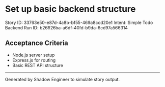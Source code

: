 # Set up basic backend structure

Story ID: 33763e50-e87d-4a8b-bf55-469a8ccd20e1
Intent: Simple Todo Backend
Run ID: b26926ba-a6df-40fd-b9da-6cd97a566314

## Acceptance Criteria
- Node.js server setup
- Express.js for routing
- Basic REST API structure

---
Generated by Shadow Engineer to simulate story output.
